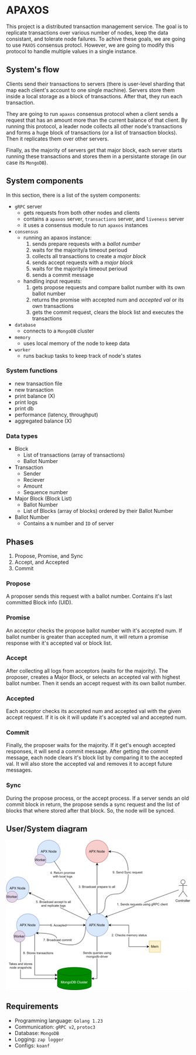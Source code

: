 # APAXOS

This project is a distributed transaction management service. The goal is to replicate transactions over various number of nodes, keep the data consistant, and tolerate node failures. To achive these goals, we are going to use `PAXOS` consensus protocl. However, we are going to modify this protocol to handle multiple values in a single instance.

## System's flow

Clients send their transactions to servers (there is user-level sharding that map each client's account to one single machine). Servers store them inside a local storage as a block of transactions. After that, they run each transaction.

They are going to run `apaxos` consensus protocol when a client sends a request that has an amount more than the current balance of that client. By running this protocol, a leader node collects all other node's transactions and forms a huge block of transactions (or a list of transaction blocks). Then it replicates them over other servers.

Finally, as the majority of servers get that major block, each server starts running these transactions and stores them in a persistante storage (in our case its `MongoDB`).

## System components

In this section, there is a list of the system components:

- `gRPC` server
  - gets requests from both other nodes and clients
  - contains a `apaxos` server, `transactions` server, and `liveness` server
  - it uses a consensus module to run `apaxos` instances
- `consensus`
  - running an apaxos instance:
    1. sends prepare requests with a _ballot number_
    2. waits for the majority/a timeout perioud
    3. collects all transactions to create a _major block_
    4. sends accept requests with a _major block_
    5. waits for the majority/a timeout perioud
    6. sends a commit message
  - handling input requests:
    1. gets propose requests and compare ballot number with its own ballot number
    2. returns the promise with accepted num and _accepted val_ or its own transactions
    3. gets the commit request, clears the block list and executes the transactions
- `database`
  - connects to a `MongoDB` cluster
- `memory`
  - uses local memory of the node to keep data
- `worker`
  - runs backup tasks to keep track of node's states

### System functions

- new transaction file
- new transaction
- print balance (X)
- print logs
- print db
- performance (latency, throughput)
- aggregated balance (X)

### Data types

- Block
  - List of transactions (array of transactions)
  - Ballot Number
- Transaction
  - Sender
  - Reciever
  - Amount
  - Sequence number
- Major Block (Block List)
  - Ballot Number
  - List of Blocks (array of blocks) ordered by their Ballot Number
- Ballot Number
  - Contains a `N` number and `ID` of server

## Phases

1. Propose, Promise, and Sync
2. Accept, and Accepted
3. Commit

### Propose

A proposer sends this request with a ballot number. Contains it's last committed Block info (UID).

### Promise

An acceptor checks the propose ballot number with it's accepted num. If ballot number is greater than accepted num,
it will return a promise response with it's accepted val or block list.

### Accept

After collecting all logs from acceptors (waits for the majority). The proposer, creates a Major Block, or selects an accepted val with highest ballot number. Then it sends an accept request with its own ballot number.

### Accepted

Each acceptor checks its accepted num and accepted val with the given accept request. If it is ok it will update it's
accepted val and accepted num.

### Commit

Finally, the proposer waits for the majority. If it get's enough accepted responses, it will send a commit message.
After getting the commit message, each node clears it's block list by comparing it to the accepted val. It will also
store the accepted val and removes it to accept future messages.

### Sync

During the propose process, or the accept process. If a server sends an old commit block in return, the propose
sends a sync request and the list of blocks that where stored after that block. So, the node will be synced.

## User/System diagram

![system diagram](.github/assets/diagram.svg)

## Requirements

- Programming language: `Golang 1.23`
- Communication: `gRPC v2`, `protoc3`
- Database: `MongoDB`
- Logging: `zap logger`
- Configs: `koanf`
